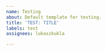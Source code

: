 ```yaml
---
name: Testing
about: Default template for testing.
title: 'TEST: TITLE'
labels: test
assignees: lukaszkukla

---
```




